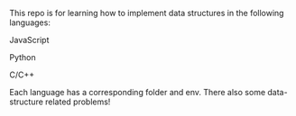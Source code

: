This repo is for learning how to implement data structures in the following languages: 

JavaScript 

Python 

C/C++ 

Each language has a corresponding folder and env. There also some data-structure related problems!
